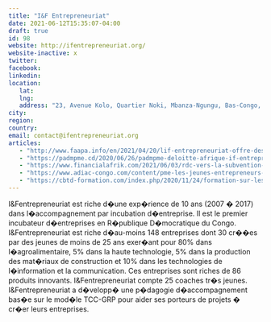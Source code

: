 ```yaml
---
title: "I&F Entrepreneuriat"
date: 2021-06-12T15:35:07-04:00
draft: true
id: 98
website: http://ifentrepreneuriat.org/
website-inactive: x
twitter: 
facebook: 
linkedin: 
location: 
   lat: 
   lng: 
   address: "23, Avenue Kolo, Quartier Noki, Mbanza-Ngungu, Bas-Congo, RD Congo"
city: 
region: 
country: 
email: contact@ifentrepreneuriat.org
articles:
   - "http://www.faapa.info/en/2021/04/20/lif-entrepreneuriat-offre-des-opportunites-aux-jeunes-entrepreneurs/"
   - "https://padmpme.cd/2020/06/26/padmpme-deloitte-afrique-if-entrepreneuriat-et-kivu-entrepreneurs-mettront-en-oeuvre-des-concours-des-plans-daffaires-pour-les-entrepreneurs-mpme/"
   - "https://www.financialafrik.com/2021/06/03/rdc-vers-la-subvention-de-750-projets-de-jeunes-entrepreneurs/"
   - "https://www.adiac-congo.com/content/pme-les-jeunes-entrepreneurs-laureats-du-concours-de-plans-daffaires-recompenses-124545"
   - "https://cbtd-formation.com/index.php/2020/11/24/formation-sur-les-techniques-de-competitivite-et-astuces-pour-mobiliser-des-investisseurs-assuree-par-le-professeur-val-masamba-dg-de-lif-entrepreneuriat-sarl-du-lundi-le-23-novembre-2020-au/"
---
```

I&Fentrepreneuriat est riche d�une exp�rience de 10 ans (2007 � 2017) dans l�accompagnement par incubation d�entreprise. Il est le premier incubateur d�entreprises en R�publique D�mocratique du Congo.   I&Fentrepreneuriat est riche d�au-moins 148 entreprises dont 30 cr��es par des jeunes de moins de 25 ans exer�ant pour 80% dans l�agroalimentaire, 5% dans la haute technologie, 5% dans la production des mat�riaux de construction et 10% dans les technologies de l�information et la communication.   Ces entreprises sont riches de 86 produits innovants. I&Fentrepreneuriat compte 25 coaches tr�s jeunes.   I&Fentrepreneuriat a d�velopp� une p�dagogie d�accompagnement bas�e sur le mod�le TCC-GRP pour aider ses porteurs de projets � cr�er leurs entreprises.    
